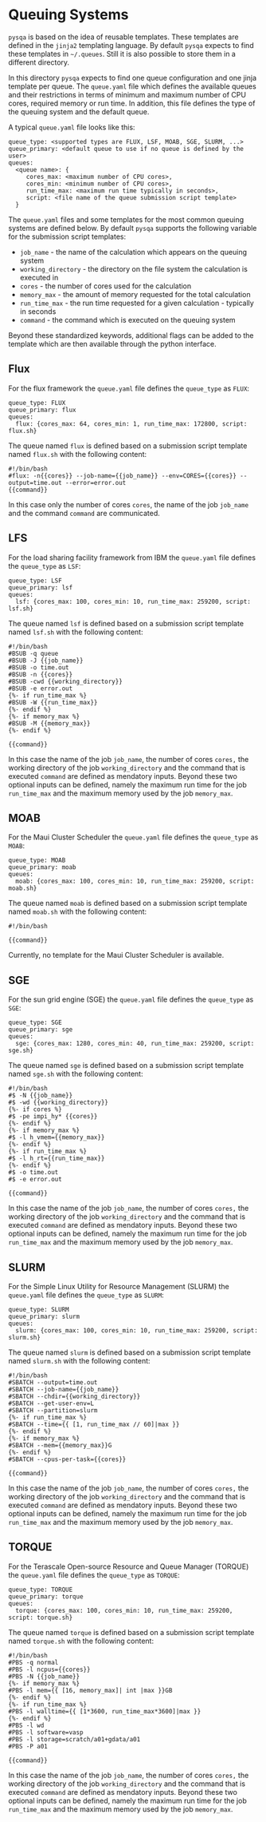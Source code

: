 # Queuing Systems 
`pysqa` is based on the idea of reusable templates. These templates are defined in the `jinja2` templating language. By default `pysqa` expects to find these templates in `~/.queues`. Still it is also possible to store them in a different directory. 

In this directory `pysqa` expects to find one queue configuration and one jinja template per queue. The `queue.yaml` file which defines the available queues and their restrictions in terms of minimum and maximum number of CPU cores, required memory or run time. In addition, this file defines the type of the queuing system and the default queue. 

A typical `queue.yaml` file looks like this: 
```
queue_type: <supported types are FLUX, LSF, MOAB, SGE, SLURM, ...>
queue_primary: <default queue to use if no queue is defined by the user>
queues:
  <queue name>: {
     cores_max: <maximum number of CPU cores>,
     cores_min: <minimum number of CPU cores>,
     run_time_max: <maximum run time typically in seconds>, 
     script: <file name of the queue submission script template>
  }
```
The `queue.yaml` files and some templates for the most common queuing systems are defined below. By default `pysqa` supports the following variable for the submission script templates:

* `job_name` - the name of the calculation which appears on the queuing system 
* `working_directory` - the directory on the file system the calculation is executed in 
* `cores` - the number of cores used for the calculation
* `memory_max` - the amount of memory requested for the total calculation
* `run_time_max` - the run time requested for a given calculation - typically in seconds 
* `command` - the command which is executed on the queuing system

Beyond these standardized keywords, additional flags can be added to the template which are then available through the python interface. 

## Flux
For the flux framework the `queue.yaml` file defines the `queue_type` as `FLUX`: 
```
queue_type: FLUX
queue_primary: flux
queues:
  flux: {cores_max: 64, cores_min: 1, run_time_max: 172800, script: flux.sh}
```
The queue named `flux` is defined based on a submission script template named `flux.sh` with the following content: 
```
#!/bin/bash
#flux: -n{{cores}} --job-name={{job_name}} --env=CORES={{cores}} --output=time.out --error=error.out
{{command}}
```
In this case only the number of cores `cores`, the name of the job `job_name` and the command `command` are communicated. 

## LFS
For the load sharing facility framework from IBM the `queue.yaml` file defines the `queue_type` as `LSF`:
```
queue_type: LSF
queue_primary: lsf
queues:
  lsf: {cores_max: 100, cores_min: 10, run_time_max: 259200, script: lsf.sh}
```
The queue named `lsf` is defined based on a submission script template named `lsf.sh` with the following content:
```
#!/bin/bash
#BSUB -q queue
#BSUB -J {{job_name}}
#BSUB -o time.out
#BSUB -n {{cores}}
#BSUB -cwd {{working_directory}}
#BSUB -e error.out
{%- if run_time_max %}
#BSUB -W {{run_time_max}}
{%- endif %}
{%- if memory_max %}
#BSUB -M {{memory_max}}
{%- endif %}

{{command}}
```
In this case the name of the job `job_name`, the number of cores `cores,` the working directory of the job `working_directory` and the command that is executed `command` are defined as mendatory inputs. Beyond these two optional inputs can be defined, namely the maximum run time for the job `run_time_max` and the maximum memory used by the job `memory_max`. 

## MOAB
For the Maui Cluster Scheduler the `queue.yaml` file defines the `queue_type` as `MOAB`: 
```
queue_type: MOAB
queue_primary: moab
queues:
  moab: {cores_max: 100, cores_min: 10, run_time_max: 259200, script: moab.sh}
```
The queue named `moab` is defined based on a submission script template named `moab.sh` with the following content: 
```
#!/bin/bash

{{command}}
```
Currently, no template for the Maui Cluster Scheduler is available. 

## SGE
For the sun grid engine (SGE) the `queue.yaml` file defines the `queue_type` as `SGE`: 
```
queue_type: SGE
queue_primary: sge
queues:
  sge: {cores_max: 1280, cores_min: 40, run_time_max: 259200, script: sge.sh}
```
The queue named `sge` is defined based on a submission script template named `sge.sh` with the following content:
```
#!/bin/bash
#$ -N {{job_name}}
#$ -wd {{working_directory}}
{%- if cores %}
#$ -pe impi_hy* {{cores}}
{%- endif %}
{%- if memory_max %}
#$ -l h_vmem={{memory_max}}
{%- endif %}
{%- if run_time_max %}
#$ -l h_rt={{run_time_max}}
{%- endif %}
#$ -o time.out
#$ -e error.out

{{command}}
```
In this case the name of the job `job_name`, the number of cores `cores,` the working directory of the job `working_directory` and the command that is executed `command` are defined as mendatory inputs. Beyond these two optional inputs can be defined, namely the maximum run time for the job `run_time_max` and the maximum memory used by the job `memory_max`. 

## SLURM
For the Simple Linux Utility for Resource Management (SLURM) the `queue.yaml` file defines the `queue_type` as `SLURM`: 
```
queue_type: SLURM
queue_primary: slurm
queues:
  slurm: {cores_max: 100, cores_min: 10, run_time_max: 259200, script: slurm.sh}
```
The queue named `slurm` is defined based on a submission script template named `slurm.sh` with the following content:
```
#!/bin/bash
#SBATCH --output=time.out
#SBATCH --job-name={{job_name}}
#SBATCH --chdir={{working_directory}}
#SBATCH --get-user-env=L
#SBATCH --partition=slurm
{%- if run_time_max %}
#SBATCH --time={{ [1, run_time_max // 60]|max }}
{%- endif %}
{%- if memory_max %}
#SBATCH --mem={{memory_max}}G
{%- endif %}
#SBATCH --cpus-per-task={{cores}}

{{command}}
```
In this case the name of the job `job_name`, the number of cores `cores,` the working directory of the job `working_directory` and the command that is executed `command` are defined as mendatory inputs. Beyond these two optional inputs can be defined, namely the maximum run time for the job `run_time_max` and the maximum memory used by the job `memory_max`. 

## TORQUE
For the Terascale Open-source Resource and Queue Manager (TORQUE) the `queue.yaml` file defines the `queue_type` as `TORQUE`: 
```
queue_type: TORQUE
queue_primary: torque
queues:
  torque: {cores_max: 100, cores_min: 10, run_time_max: 259200, script: torque.sh}

```
The queue named `torque` is defined based on a submission script template named `torque.sh` with the following content:
```
#!/bin/bash
#PBS -q normal
#PBS -l ncpus={{cores}}
#PBS -N {{job_name}}
{%- if memory_max %}
#PBS -l mem={{ [16, memory_max]| int |max }}GB
{%- endif %}
{%- if run_time_max %}
#PBS -l walltime={{ [1*3600, run_time_max*3600]|max }}
{%- endif %}
#PBS -l wd
#PBS -l software=vasp
#PBS -l storage=scratch/a01+gdata/a01 
#PBS -P a01
 
{{command}}
```
In this case the name of the job `job_name`, the number of cores `cores,` the working directory of the job `working_directory` and the command that is executed `command` are defined as mendatory inputs. Beyond these two optional inputs can be defined, namely the maximum run time for the job `run_time_max` and the maximum memory used by the job `memory_max`. 
